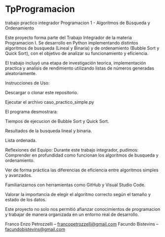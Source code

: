 # TpProgramacion
trabajo practico integrador Programacion 1 - Algoritmos de Búsqueda y Ordenamiento

Este proyecto forma parte del Trabajo Integrador de la materia Programacion I.
Se desarrollo en Python implementando distintos algoritmos de busqueda (Lineal y Binaria) y de ordenamiento (Bubble Sort y Quick Sort), con el objetivo de analizar su funcionamiento y eficiencia.

El trabajo incluyó una etapa de investigación teorica, implementación practica y analisis de rendimiento utilizando listas de números generadas aleatoriamente.

Instrucciones de Uso:

Descargar o clonar este repositorio.

Ejecutar el archivo caso_practico_simple.py 

El programa desmostrara:

  Tiempos de ejecucion de Bubble Sort y Quick Sort.

  Resultados de la busqueda lineal y binaria.

  Lista ordenada.


Reflexiones del Equipo:
Durante este trabajo integrador, pudimos:
Comprender en profundidad como funcionan los algoritmos de busqueda y ordenamiento.

Ver de forma práctica las diferencias de eficiencia entre algoritmos simples y avanzados.

Familiarizarnos con herramientas como GitHub y Visual Studio Code.

Valorar la importancia de elegir el algoritmo correcto según el tamaño y estado de los datos.

Este proyecto no solo nos permitió afianzar conocimientos de programacion y trabajar de manera organizada en un entorno real de desarrollo.

Franco Enzo Petrozzelli – francopetrozzelli@gmail.com
Facundo Bistevins – facundobistevins@gmail.com

